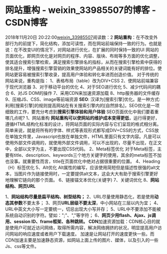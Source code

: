 # 网站重构 - weixin_33985507的博客 - CSDN博客
2018年11月20日 20:22:00[weixin_33985507](https://me.csdn.net/weixin_33985507)阅读数：2
**网站重构**：在不改变外部行为的前提下，简化结构，添加可读性，而在网站前端保持一致的行为。也就是说：在不改变UI的情况下，对网站进行优化，在扩展的同时保持一致的UI
网站的页面优化，即网页优化是对网页的程序、内容、版块、布局等多方面的优化调整，使其适合搜索引擎检索，满足搜索引擎排名的指标，从而在搜索引擎检索中获得的排名提升，增强搜索引擎营销的效果使网站的产品相关的关键词能有好的排位。使网站更容易被搜索引擎收录，提高用户体验和转化率进而创造价值。
对于传统的网站来说，重构是指：
1、表格布局（table）改为DIV+CSS
2、使网站前端兼容于现代浏览器
3、对于移动平台的优化
4、对于SEO进行优化
5、减少代码间的耦合
6、对JS DOM的操作
7、采用CDN来加速资源加载
8、http服务器的文件缓存
9、压缩JS、CSS、image等前端资源
**SEO**: 汉译为[搜索引擎]优化。是一种方式:利用[搜索引擎]的规则提高网站在有关搜索引擎内的[自然排名]，SEO优化是一项细致的工作，要充分考虑到**搜索引擎体验和用户体验**
SEO页面优化中我们要着重哪几点呢?
1、网站重构
**网站重构可以使网站的维护成本变得更低**，运行得更好，遵循HTML结构化标准的设计，将网站页面的实际内容与它们呈现的格式相分离。简单来说，就是将所有的字体、样式等表现形式都写成DIV+CSS的方式，CSS放在单独文件里，Javascript也放在单独文件，HTML里面只有文字内容。凡是可以使用外部文件调用的，就使用外部文件调用，可以不出现的，尽量不出现，在正文中，全部以文字为主，不要出现CSS代码。
2、Meta标签优化
对于Meta标签，主要有title、description、keywords三个地方关键字的使用，其余的meta标签不加也没事。就重要性而言，title在页面优化中绝对占据很重要的位置。
4、Heading（H）标签优化
5、Alt优化
Alt属性的编写，应该使用简短但是描述性很强的alt文本，当图片作为链接使用时，一定要提供alt文本，这会大大有助于搜索引擎更好地理解它链向的那个页面。
6、链接锚文本优化(关键字)
7、关键词优化
8、**网站结构、网页URL**
> 
1、**网站结构尽量是扁平结构、树型结构；**
2、URL尽量使用静态化，若是使用**动态其参数**不要太多；
3、网页**URL层级不要太深**，中小网站在三层以内为宜；
4、URL中英文大小写一定要统一，切忌出现大小写并存；
5、URL中不要添加不能被系统自动识别的字符。譬如：";"、","等字符；
6、**网页少用flash、Ajax、js调用、session  ID、frame框架、各种跳转。**
**CDN**加速资源加载：CDN核心目的就是使用户可就近访问网络，取得所需内容，解决网络拥挤的状况，明显提高用户访问网站的响应速度或者用户下载速度。
加速是让网站打开的速度更快一些。而CDN加速主要是加速静态资源，如网站上面上传的图片、媒体，以及引入的一些Js、css等文件。
